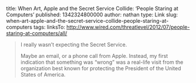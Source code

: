 title: When Art, Apple and the Secret Service Collide: ‘People Staring at Computers’
published: 1342324800000
author: nathan
type: Link
slug: when-art-apple-and-the-secret-service-collide-people-staring-at-computers
tags: linksTo: http://www.wired.com/threatlevel/2012/07/people-staring-at-computers/all/


> I really wasn’t expecting the Secret Service.
> 
> Maybe an email, or a phone call from Apple. Instead, my first indication that
> something was “wrong” was a real-life visit from the organization best known
> for protecting the President of the United States of America.